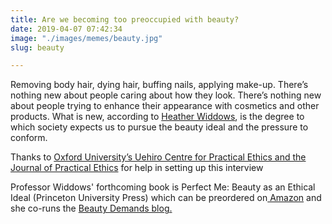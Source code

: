 ```yaml
---
title: Are we becoming too preoccupied with beauty?
date: 2019-04-07 07:42:34 
image: "./images/memes/beauty.jpg"
slug: beauty

---
```


<p>
Removing body hair, dying hair, buffing nails, applying make-up.  There’s nothing new about people caring about how they look.  There’s nothing new about people trying to enhance their appearance with cosmetics and other products.  What is new, according to <a href="https://www.birmingham.ac.uk/staff/profiles/philosophy/widdows-heather.aspx
">Heather Widdows</a>, is the degree to which society expects us to pursue the beauty ideal and the pressure to conform. 
</p>

<p>  
Thanks to  <a href=" http://www.jpe.ox.ac.uk/"> Oxford University’s Uehiro Centre for Practical Ethics and the Journal of Practical Ethics</a> for help in setting up this interview  
</p>

Professor Widdows' forthcoming book is Perfect Me: Beauty as an Ethical Ideal (Princeton University Press) which can be preordered on<a href="https://www.amazon.co.uk/Perfect-Me-Beauty-Ethical-Ideal/dp/0691160074"> Amazon</a> and she co-runs the <a href="http://beautydemands.blogspot.co.uk/">Beauty Demands blog.</a>